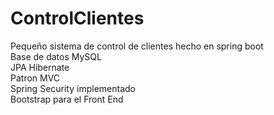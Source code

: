 # ControlClientes
 Pequeño sistema de control de clientes hecho en spring boot
 </br>
Base de datos MySQL 
</br>
JPA Hibernate
</br>
Patron MVC
</br>
Spring Security implementado
</br>
Bootstrap para el Front End

